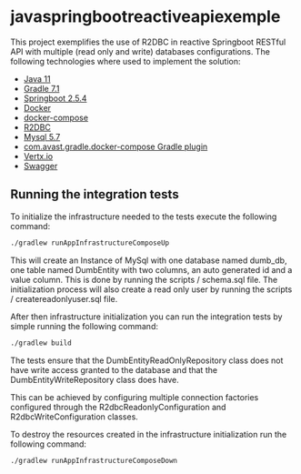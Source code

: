 # javaspringbootreactiveapiexemple
This project exemplifies the use of R2DBC in reactive Springboot RESTful API with multiple (read only and write) databases configurations.
The following technologies where used to implement the solution:
- [Java 11](https://openjdk.java.net/projects/jdk/11/)
- [Gradle 7.1](https://docs.gradle.org/7.1/)
- [Springboot 2.5.4](https://docs.spring.io/spring-boot/docs/2.5.4/reference/html/)
- [Docker](https://www.docker.com/)
- [docker-compose](https://docs.docker.com/compose/)
- [R2DBC](https://r2dbc.io/)
- [Mysql 5.7](https://dev.mysql.com/downloads/mysql/5.7.html)
- [com.avast.gradle.docker-compose Gradle plugin](https://github.com/avast/gradle-docker-compose-plugin)
- [Vertx.io](https://vertx.io/)
- [Swagger](https://swagger.io/)

## Running the integration tests

To initialize the infrastructure needed to the tests execute the following command:
```bash
./gradlew runAppInfrastructureComposeUp
```
This will create an Instance of MySql with one database named dumb_db, one table named DumbEntity with two columns, an auto generated id and a value column. This is done by running the scripts / schema.sql file.
The initialization process will also create a read only user by running the scripts / createreadonlyuser.sql file.

After then infrastructure initialization you can run the integration tests by simple running the following command:
```bash
./gradlew build
```

The tests ensure that the DumbEntityReadOnlyRepository class does not have write access granted to the database and that the DumbEntityWriteRepository class does have.

This can be achieved by configuring multiple connection factories configured through the R2dbcReadonlyConfiguration and R2dbcWriteConfiguration classes.

To destroy the resources created in the infrastructure initialization run the following command:
```bash
./gradlew runAppInfrastructureComposeDown
```

